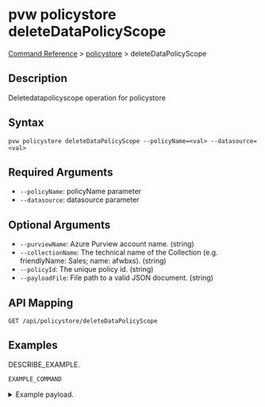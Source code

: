 # pvw policystore deleteDataPolicyScope
[Command Reference](../../../README.md#command-reference) > [policystore](./main.md) > deleteDataPolicyScope

## Description
Deletedatapolicyscope operation for policystore

## Syntax
```
pvw policystore deleteDataPolicyScope --policyName=<val> --datasource=<val>
```

## Required Arguments
- `--policyName`: policyName parameter
- `--datasource`: datasource parameter

## Optional Arguments
- `--purviewName`: Azure Purview account name. (string)
- `--collectionName`: The technical name of the Collection (e.g. friendlyName: Sales; name: afwbxs). (string)
- `--policyId`: The unique policy id. (string)
- `--payloadFile`: File path to a valid JSON document. (string)

## API Mapping
 >  > []()
```
GET /api/policystore/deleteDataPolicyScope
```

## Examples
DESCRIBE_EXAMPLE.
```powershell
EXAMPLE_COMMAND
```
<details><summary>Example payload.</summary>
<p>

```json
PASTE_JSON_HERE
```
</p>
</details>